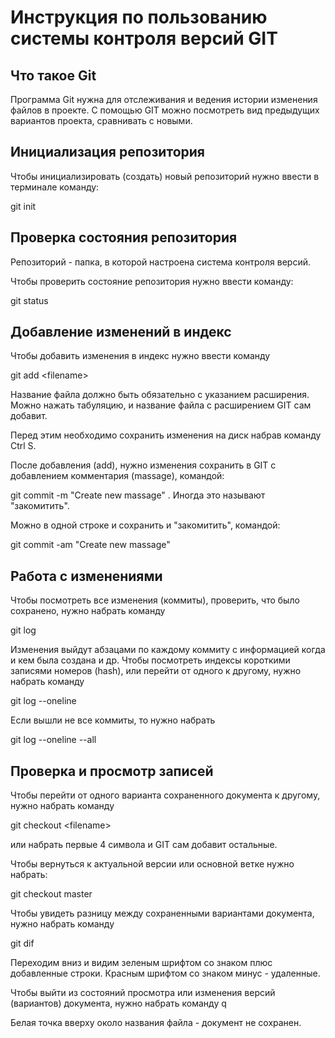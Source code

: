# **Инструкция по пользованию системы контроля версий GIT**

## Что такое Git

Программа Git нужна для отслеживания и ведения истории изменения файлов в проекте. С помощью GIT можно посмотреть вид предыдущих вариантов проекта, сравнивать с новыми. 

## Инициализация репозитория

Чтобы инициализировать (создать) новый репозиторий нужно ввести в терминале команду:

git init

## Проверка состояния репозитория

Репозиторий - папка, в которой настроена система контроля версий. 

Чтобы проверить состояние репозитория нужно ввести команду:

git status

## Добавление изменений в индекс

Чтобы добавить изменения в индекс нужно ввести команду

git add \<filename>

Название файла должно быть обязательно с указанием расширения. Можно нажать табуляцию, и название файла с расширением GIT сам добавит.

Перед этим необходимо сохранить изменения на диск набрав команду Ctrl S.

После добавления (add), нужно изменения сохранить в GIT с добавлением комментария (massage), командой:

git commit -m "Create new massage" . 
Иногда это называют "закомитить".

Можно в одной строке и сохранить и "закомитить", командой:

git commit -am "Create new massage"

## Работа с изменениями
Чтобы посмотреть все изменения (коммиты), проверить, что было сохранено, нужно набрать команду

git log

Изменения выйдут абзацами по каждому коммиту с информацией когда и кем была создана и др. Чтобы посмотреть индексы короткими записями номеров (hash), или перейти от одного к другому, нужно набрать команду

git log --oneline

Ecли вышли не все коммиты, то нужно набрать 

git log --oneline --all


## Проверка и просмотр записей
Чтобы перейти от одного варианта сохраненного документа к другому, нужно набрать команду

git checkout \<filename> 

или набрать первые 4 символа и GIT сам добавит остальные.

Чтобы вернуться к актуальной версии или основной ветке нужно набрать:

git checkout master

Чтобы увидеть разницу между сохраненными вариантами документа, нужно набрать команду

git dif

Переходим вниз и видим зеленым шрифтом со знаком плюс добавленные строки. Красным шрифтом со знаком минус - удаленные. 

Чтобы выйти из состояний просмотра или изменения версий (вариантов) документа, нужно набрать команду
q

Белая точка вверху около названия файла - документ не сохранен. 


